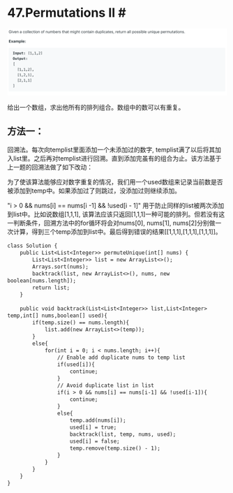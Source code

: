 # 47.Permutations II \#

![](.gitbook/assets/image%20%2812%29.png)

给出一个数组，求出他所有的排列组合。数组中的数可以有重复。

## 方法一：

回溯法。每次向templist里面添加一个未添加过的数字, templist满了以后将其加入list里。之后再对templist进行回溯。直到添加完虽有的组合为止。该方法基于上一题的回溯法做了如下改动：

为了使该算法能够应对数字重复的情况，我们用一个used数组来记录当前数是否被添加到temp中。如果添加过了则跳过，没添加过则继续添加。

"i &gt; 0 && nums\[i\] == nums\[i -1\] && !used\[i - 1\]" 用于防止同样的list被两次添加到list中。比如说数组\[1,1,1\], 该算法应该只返回\[1,1,1\]一种可能的排列。但若没有这一判断条件，回溯方法中的for循环将会对nums\[0\], nums\[1\], nums\[2\]分别做一次计算，得到三个temp添加到list中。最后得到错误的结果\[\[1,1,1\],\[1,1,1\],\[1,1,1\]\]。

```text
class Solution {
    public List<List<Integer>> permuteUnique(int[] nums) {
        List<List<Integer>> list = new ArrayList<>();
        Arrays.sort(nums);
        backtrack(list, new ArrayList<>(), nums, new boolean[nums.length]);
        return list;
    }
    
    public void backtrack(List<List<Integer>> list,List<Integer> temp,int[] nums,boolean[] used){
        if(temp.size() == nums.length){
            list.add(new ArrayList<>(temp));
        }
        else{
            for(int i = 0; i < nums.length; i++){
                // Enable add duplicate nums to temp list
                if(used[i]){
                    continue;
                }
                // Avoid duplicate list in list
                if(i > 0 && nums[i] == nums[i-1] && !used[i-1]){
                    continue;
                }
                else{
                    temp.add(nums[i]);
                    used[i] = true;
                    backtrack(list, temp, nums, used);
                    used[i] = false;
                    temp.remove(temp.size() - 1);
                }
            }
        }
    }
}
```

